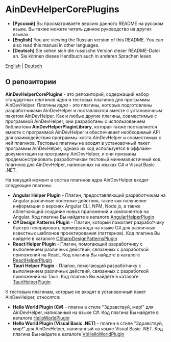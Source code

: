 # AinDevHelperCorePlugins

* **[Русский]** Вы просматриваете версию данного README на русском языке. Вы также можете читать данное руководство на других языках.
* **[English]** You are viewing the Russian version of this README. You can also read this manual in other languages.
* **[Deutsch]** Sie sehen sich die russische Version dieser README-Datei an. Sie können dieses Handbuch auch in anderen Sprachen lesen.

[English](README.md) | [Deutsch](README-de.md)

## О репозитории

**AinDevHelperCorePlugins** - это репозиторий, содержащий набор стандартных *плагинов ядра* и тестовых плагинов для программы AinDevHelper. *Плагины ядра* - это
плагины, которые подготовлены разработчиками AinDevHelper и поставляются вместе с установочным пакетом AinDevHelper. 
Как и любые другие плагины, совместимые с программой AinDevHelper, они разработаны с использованием библиотеки **AinDevHelperPluginLibrary**, которая 
также поставляется вместе с программой AinDevHelper и обеспечивает необходимый API для взаимодействия программы-хоста AinDevHelper и совместимых с ней плагинов.
Тестовые плагины не входят в установочный пакет программы AinDevHelper, однако их код используется в оффлайн-документации на программу AinDevHelper, и 
они призваны продемонстрировать разработчикам тестовый минималистичный код плагинов для AinDevHelper, написанных на языках C# и Visual Basic .NET.

На текущий момент в состав плагинов ядра AinDevHelper входят следующие плагины:

- **Angular Helper Plugin** - Плагин, предоставляющий разработчикам на Angular различные полезные действия, такие как получение информации о версиях
Angular CLI, NPM, Node.js, а также облегчающий создание новых приложений и компонентов на Angular. Код плагина Вы найдете в каталоге [AngularHelperPlugin](./AngularHelperPlugin)
- **C# Design Patterns Plugin** - Плагин, который помогает разработчику быстро генерировать примеры кода на языке C# для различных известных шаблонов проектирования (паттернов). Код плагина Вы найдете в каталоге [CSharpDesignPatternsPlugin](./CSharpDesignPatternsPlugin)
- **React Helper Plugin** - Плагин, помогающий разработчику с выполнением различных действий, связанных с разработкой приложений на React. Код плагина Вы найдете в каталоге [ReactHelperPlugin](./ReactHelperPlugin)
- **Tauri Helper Plugin** - Плагин, помогающий разработчику с выполнением различных действий, связанных с разработкой приложений на Tauri. Код плагина Вы найдете в каталоге [TauriHelperPlugin](./TauriHelperPlugin)

К тестовым плагинам, которые не входят в установочный пакет AinDevHelper, относятся:
- **Hello World Plugin (C#)** - плагин в стиле "Здравствуй, мир!" для AinDevHelper, написанный на языке C#. Код плагина Вы найдете в каталоге [HelloWorldPlugin](./HelloWorldPlugin)
- **Hello World Plugin (Visual Basic .NET)** - плагин в стиле "Здравствуй, мир!" для AinDevHelper, написанный на языке Visual Basic .NET. Код плагина Вы найдете в каталоге [VbHelloWorldPlugin](./VbHelloWorldPlugin)